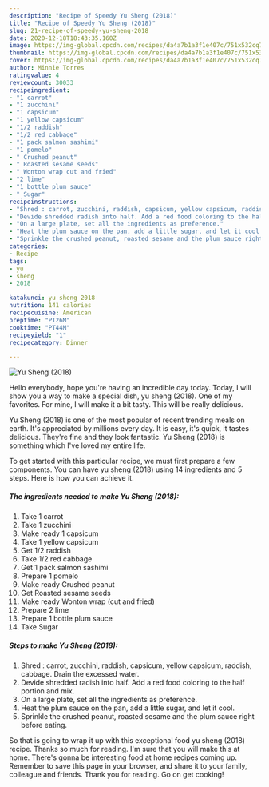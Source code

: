 ```yaml
---
description: "Recipe of Speedy Yu Sheng (2018)"
title: "Recipe of Speedy Yu Sheng (2018)"
slug: 21-recipe-of-speedy-yu-sheng-2018
date: 2020-12-18T18:43:35.160Z
image: https://img-global.cpcdn.com/recipes/da4a7b1a3f1e407c/751x532cq70/yu-sheng-2018-recipe-main-photo.jpg
thumbnail: https://img-global.cpcdn.com/recipes/da4a7b1a3f1e407c/751x532cq70/yu-sheng-2018-recipe-main-photo.jpg
cover: https://img-global.cpcdn.com/recipes/da4a7b1a3f1e407c/751x532cq70/yu-sheng-2018-recipe-main-photo.jpg
author: Minnie Torres
ratingvalue: 4
reviewcount: 30033
recipeingredient:
- "1 carrot"
- "1 zucchini"
- "1 capsicum"
- "1 yellow capsicum"
- "1/2 raddish"
- "1/2 red cabbage"
- "1 pack salmon sashimi"
- "1 pomelo"
- " Crushed peanut"
- " Roasted sesame seeds"
- " Wonton wrap cut and fried"
- "2 lime"
- "1 bottle plum sauce"
- " Sugar"
recipeinstructions:
- "Shred : carrot, zucchini, raddish, capsicum, yellow capsicum, raddish, cabbage. Drain the excessed water."
- "Devide shredded radish into half. Add a red food coloring to the half portion and mix."
- "On a large plate, set all the ingredients as preference."
- "Heat the plum sauce on the pan, add a little sugar, and let it cool."
- "Sprinkle the crushed peanut, roasted sesame and the plum sauce right before eating."
categories:
- Recipe
tags:
- yu
- sheng
- 2018

katakunci: yu sheng 2018 
nutrition: 141 calories
recipecuisine: American
preptime: "PT26M"
cooktime: "PT44M"
recipeyield: "1"
recipecategory: Dinner

---
```



![Yu Sheng (2018)](https://img-global.cpcdn.com/recipes/da4a7b1a3f1e407c/751x532cq70/yu-sheng-2018-recipe-main-photo.jpg)

Hello everybody, hope you're having an incredible day today. Today, I will show you a way to make a special dish, yu sheng (2018). One of my favorites. For mine, I will make it a bit tasty. This will be really delicious.

Yu Sheng (2018) is one of the most popular of recent trending meals on earth. It's appreciated by millions every day. It is easy, it's quick, it tastes delicious. They're fine and they look fantastic. Yu Sheng (2018) is something which I've loved my entire life.




To get started with this particular recipe, we must first prepare a few components. You can have yu sheng (2018) using 14 ingredients and 5 steps. Here is how you can achieve it.

<!--inarticleads1-->

##### The ingredients needed to make Yu Sheng (2018):

1. Take 1 carrot
1. Take 1 zucchini
1. Make ready 1 capsicum
1. Take 1 yellow capsicum
1. Get 1/2 raddish
1. Take 1/2 red cabbage
1. Get 1 pack salmon sashimi
1. Prepare 1 pomelo
1. Make ready  Crushed peanut
1. Get  Roasted sesame seeds
1. Make ready  Wonton wrap (cut and fried)
1. Prepare 2 lime
1. Prepare 1 bottle plum sauce
1. Take  Sugar




<!--inarticleads2-->

##### Steps to make Yu Sheng (2018):

1. Shred : carrot, zucchini, raddish, capsicum, yellow capsicum, raddish, cabbage. Drain the excessed water.
1. Devide shredded radish into half. Add a red food coloring to the half portion and mix.
1. On a large plate, set all the ingredients as preference.
1. Heat the plum sauce on the pan, add a little sugar, and let it cool.
1. Sprinkle the crushed peanut, roasted sesame and the plum sauce right before eating.




So that is going to wrap it up with this exceptional food yu sheng (2018) recipe. Thanks so much for reading. I'm sure that you will make this at home. There's gonna be interesting food at home recipes coming up. Remember to save this page in your browser, and share it to your family, colleague and friends. Thank you for reading. Go on get cooking!
